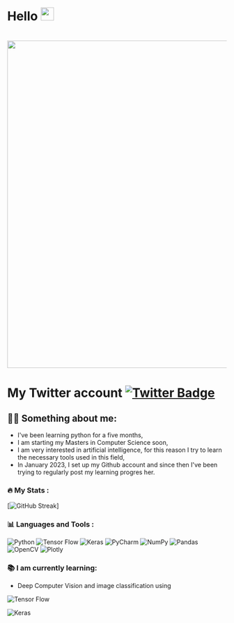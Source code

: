 
<h1>
  Hello
  <img src="https://media.giphy.com/media/hvRJCLFzcasrR4ia7z/giphy.gif" width="30px"/>
</h1>
<h1 align="center">
  <img src="https://media.giphy.com/media/ko7twHhomhk8E/giphy.gif" width="750px"/>
  </a>
 </h1>
 <h1>
  My Twitter account
  <a href="https://twitter.com/Daniel99546580">
    <img src="https://img.shields.io/badge/Twitter-blue?style=for-the-badge&logo=twitter&logoColor=white" alt="Twitter Badge"/>
  </a>

 ## 👨‍💻 Something about me:
* I've been learning python for a five months,
* I am starting my Masters in Computer Science soon,
* I am very interested in artificial intelligence, for this reason I try to learn the necessary tools used in this field,
* In January 2023, I set up my Github account and since then I've been trying to regularly post my learning progres her.
 ### :fire: My Stats :
[![GitHub Streak](http://github-readme-streak-stats.herokuapp.com?user=DenyT17&theme=buefy-dark&date_format=M%20j%5B%2C%20Y%5D)]
 ### 📊 Languages and Tools :
![Python](https://img.shields.io/badge/python-3670A0?style=for-the-badge&logo=python&logoColor=ffdd54)
![Tensor Flow](https://img.shields.io/badge/TensorFlow-FF6F00?style=for-the-badge&logo=tensorflow&logoColor=white)
![Keras](https://img.shields.io/badge/Keras-FF0000?style=for-the-badge&logo=keras&logoColor=white)
![PyCharm](https://img.shields.io/badge/pycharm-143?style=for-the-badge&logo=pycharm&logoColor=black&color=black&labelColor=green)
![NumPy](https://img.shields.io/badge/numpy-%23013243.svg?style=for-the-badge&logo=numpy&logoColor=white)
![Pandas](https://img.shields.io/badge/pandas-%23150458.svg?style=for-the-badge&logo=pandas&logoColor=white)
![OpenCV](https://img.shields.io/badge/OpenCV-27338e?style=for-the-badge&logo=OpenCV&logoColor=white)
![Plotly](https://img.shields.io/badge/Plotly-239120?style=for-the-badge&logo=plotly&logoColor=white)
  
 ### 📚 I am currently learning:
  * Deep Computer Vision and image classification using
  
![Tensor Flow](https://img.shields.io/badge/TensorFlow-FF6F00?style=for-the-badge&logo=tensorflow&logoColor=white)
  
![Keras](https://img.shields.io/badge/Keras-FF0000?style=for-the-badge&logo=keras&logoColor=white)
  
